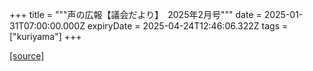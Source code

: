 +++
title = """声の広報【議会だより】　2025年2月号"""
date = 2025-01-31T07:00:00.000Z
expiryDate = 2025-04-24T12:46:06.322Z
tags = ["kuriyama"]
+++


[[source]](https://www.town.kuriyama.hokkaido.jp/site/koho/30283.html)
